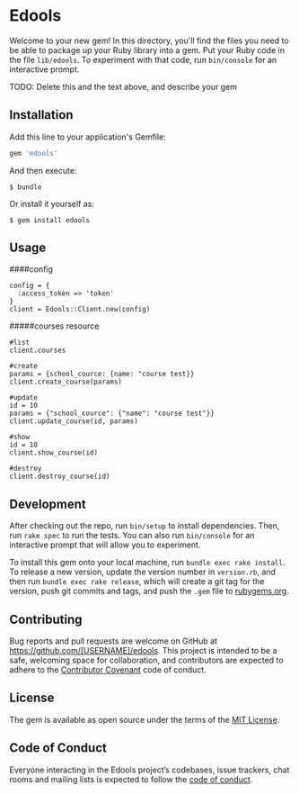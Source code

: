 # Edools

Welcome to your new gem! In this directory, you'll find the files you need to be able to package up your Ruby library into a gem. Put your Ruby code in the file `lib/edools`. To experiment with that code, run `bin/console` for an interactive prompt.

TODO: Delete this and the text above, and describe your gem

## Installation

Add this line to your application's Gemfile:

```ruby
gem 'edools'
```

And then execute:

    $ bundle

Or install it yourself as:

    $ gem install edools

## Usage
####config
```
config = {
  :access_token => 'token'
}
client = Edools::Client.new(config)
```
#####courses resource
```
#list
client.courses

#create
params = {school_cource: {name: "course test}}
client.create_course(params)

#update
id = 10
params = {"school_cource": {"name": "course test"}}
client.update_course(id, params)

#show
id = 10
client.show_course(id)

#destroy
client.destroy_course(id)
```

## Development

After checking out the repo, run `bin/setup` to install dependencies. Then, run `rake spec` to run the tests. You can also run `bin/console` for an interactive prompt that will allow you to experiment.

To install this gem onto your local machine, run `bundle exec rake install`. To release a new version, update the version number in `version.rb`, and then run `bundle exec rake release`, which will create a git tag for the version, push git commits and tags, and push the `.gem` file to [rubygems.org](https://rubygems.org).

## Contributing

Bug reports and pull requests are welcome on GitHub at https://github.com/[USERNAME]/edools. This project is intended to be a safe, welcoming space for collaboration, and contributors are expected to adhere to the [Contributor Covenant](http://contributor-covenant.org) code of conduct.

## License

The gem is available as open source under the terms of the [MIT License](http://opensource.org/licenses/MIT).

## Code of Conduct

Everyone interacting in the Edools project’s codebases, issue trackers, chat rooms and mailing lists is expected to follow the [code of conduct](https://github.com/[USERNAME]/edools/blob/master/CODE_OF_CONDUCT.md).
